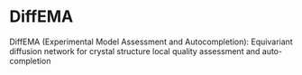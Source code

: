 # DiffEMA
DiffEMA (Experimental Model Assessment and Autocompletion): Equivariant diffusion network for crystal structure local quality assessment and auto-completion 
